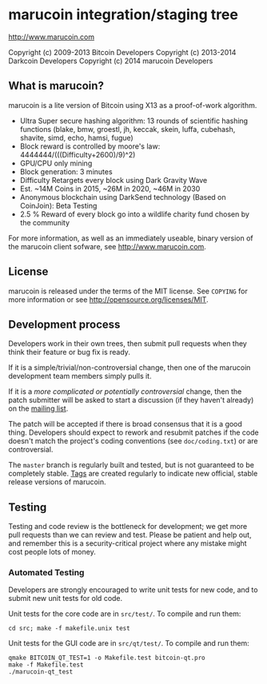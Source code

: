 marucoin integration/staging tree
================================

http://www.marucoin.com

Copyright (c) 2009-2013 Bitcoin Developers
Copyright (c) 2013-2014 Darkcoin Developers
Copyright (c) 2014 marucoin Developers

What is marucoin?
----------------

marucoin is a lite version of Bitcoin using X13 as a proof-of-work algorithm.
 - Ultra Super secure hashing algorithm: 13 rounds of scientific hashing functions (blake, bmw, groestl, jh, keccak, skein, luffa, cubehash, shavite, simd, echo, hamsi, fugue)
 - Block reward is controlled by moore's law: 4444444/(((Difficulty+2600)/9)^2)
 - GPU/CPU only mining
 - Block generation: 3 minutes
 - Difficulty Retargets every block using Dark Gravity Wave
 - Est. ~14M Coins in 2015, ~26M in 2020, ~46M in 2030
 - Anonymous blockchain using DarkSend technology (Based on CoinJoin): Beta Testing
 - 2.5 % Reward of every block go into a wildlife charity fund chosen by the community

For more information, as well as an immediately useable, binary version of
the marucoin client sofware, see http://www.marucoin.com.

License
-------

marucoin is released under the terms of the MIT license. See `COPYING` for more
information or see http://opensource.org/licenses/MIT.

Development process
-------------------

Developers work in their own trees, then submit pull requests when they think
their feature or bug fix is ready.

If it is a simple/trivial/non-controversial change, then one of the marucoin
development team members simply pulls it.

If it is a *more complicated or potentially controversial* change, then the patch
submitter will be asked to start a discussion (if they haven't already) on the
[mailing list](http://sourceforge.net/mailarchive/forum.php?forum_name=bitcoin-development).

The patch will be accepted if there is broad consensus that it is a good thing.
Developers should expect to rework and resubmit patches if the code doesn't
match the project's coding conventions (see `doc/coding.txt`) or are
controversial.

The `master` branch is regularly built and tested, but is not guaranteed to be
completely stable. [Tags](https://github.com/bitcoin/bitcoin/tags) are created
regularly to indicate new official, stable release versions of marucoin.

Testing
-------

Testing and code review is the bottleneck for development; we get more pull
requests than we can review and test. Please be patient and help out, and
remember this is a security-critical project where any mistake might cost people
lots of money.

### Automated Testing

Developers are strongly encouraged to write unit tests for new code, and to
submit new unit tests for old code.

Unit tests for the core code are in `src/test/`. To compile and run them:

    cd src; make -f makefile.unix test

Unit tests for the GUI code are in `src/qt/test/`. To compile and run them:

    qmake BITCOIN_QT_TEST=1 -o Makefile.test bitcoin-qt.pro
    make -f Makefile.test
    ./marucoin-qt_test

